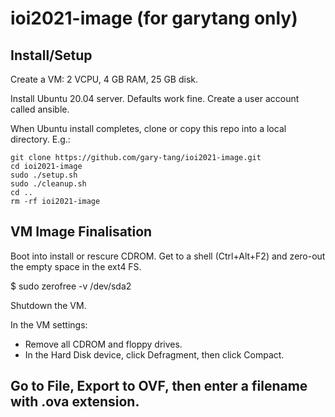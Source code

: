 # ioi2021-image (for garytang only)

## Install/Setup

Create a VM: 2 VCPU, 4 GB RAM, 25 GB disk.

Install Ubuntu 20.04 server. Defaults work fine. Create a user account called ansible.

When Ubuntu install completes, clone or copy this repo into a local directory. E.g.:

```
git clone https://github.com/gary-tang/ioi2021-image.git
cd ioi2021-image
sudo ./setup.sh
sudo ./cleanup.sh
cd ..
rm -rf ioi2021-image
```


## VM Image Finalisation

Boot into install or rescure CDROM. Get to a shell (Ctrl+Alt+F2) and zero-out the empty space in the ext4 FS.

$ sudo zerofree -v /dev/sda2

Shutdown the VM.

In the VM settings:

- Remove all CDROM and floppy drives.
- In the Hard Disk device, click Defragment, then click Compact.

Go to File, Export to OVF, then enter a filename with .ova extension.
- 
